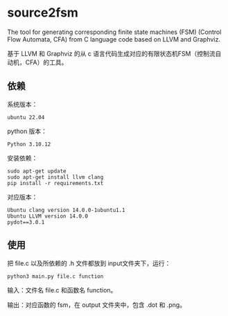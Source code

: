 # source2fsm
The tool for generating corresponding finite state machines (FSM) (Control Flow Automata, CFA) from C language code based on LLVM and Graphviz.

基于 LLVM 和 Graphviz  的从 c 语言代码生成对应的有限状态机FSM（控制流自动机，CFA）的工具。

## 依赖

系统版本：

```
ubuntu 22.04
```

python 版本：

```
Python 3.10.12
```

安装依赖：

```
sudo apt-get update
sudo apt-get install llvm clang
pip install -r requirements.txt
```

对应版本：

```
Ubuntu clang version 14.0.0-1ubuntu1.1
Ubuntu LLVM version 14.0.0
pydot==3.0.1
```


## 使用

把 file.c 以及所依赖的 .h 文件都放到 input文件夹下，运行：

```
python3 main.py file.c function
```

输入：文件名 file.c 和函数名 function。

输出：对应函数的 fsm，在 output 文件夹中，包含 .dot 和 .png。
